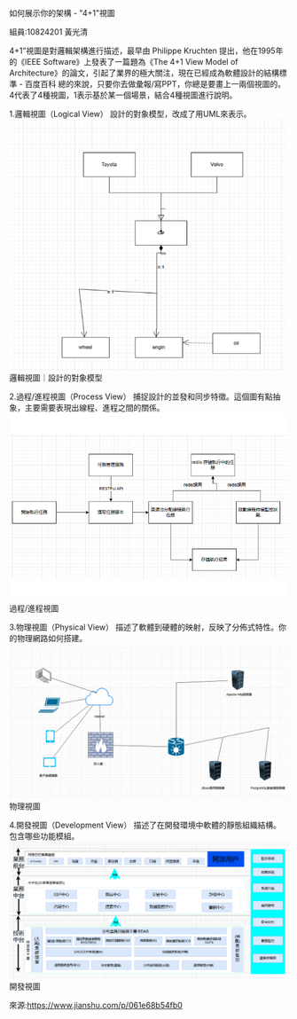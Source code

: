 如何展示你的架構 - "4+1"視圖

組員:10824201 黃光清

4+1”視圖是對邏輯架構進行描述，最早由 Philippe Kruchten 提出，他在1995年的《IEEE Software》上發表了一篇題為《The 4+1 View Model of Architecture》的論文，引起了業界的極大關注，現在已經成為軟體設計的結構標準 - 百度百科
總的來說，只要你去做彙報/寫PPT，你總是要畫上一兩個視圖的。
4代表了4種視圖，1表示基於某一個場景，結合4種視圖進行說明。

1.邏輯視圖（Logical View）
設計的對象模型，改成了用UML來表示。
![image](https://github.com/rgGrpp/-/blob/main/%E9%82%8F%E8%BC%AF%E8%A6%96%E5%9C%96.png)
邏輯視圖｜設計的對象模型

2.過程/進程視圖（Process View）
捕捉設計的並發和同步特徵。這個圖有點抽象，主要需要表現出線程、進程之間的關係。
![image](https://github.com/rgGrpp/-/blob/main/%E9%81%8E%E7%A8%8B%E8%A6%96%E5%9C%96.png)
過程/進程視圖

3.物理視圖（Physical View）
描述了軟體到硬體的映射，反映了分佈式特性。你的物理網路如何搭建。
![image](https://github.com/rgGrpp/-/blob/main/%E7%89%A9%E7%90%86%E8%A6%96%E5%9C%96.png)
物理視圖

4.開發視圖（Development View）
描述了在開發環境中軟體的靜態組織結構。包含哪些功能模組。
![image](https://github.com/rgGrpp/-/blob/main/%E9%96%8B%E7%99%BC%E8%A6%96%E5%9C%96.png)
開發視圖

來源:https://www.jianshu.com/p/061e68b54fb0
